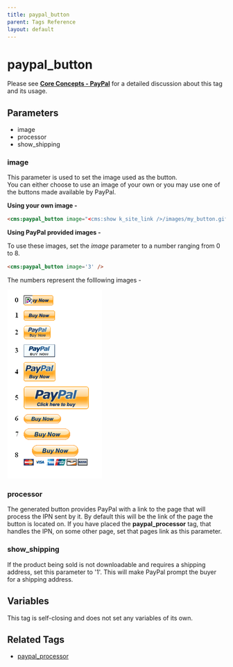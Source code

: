 ```yaml
---
title: paypal_button
parent: Tags Reference
layout: default
---
```


# paypal_button

Please see [**Core Concepts - PayPal**](../concepts/paypal.html) for a detailed discussion about this tag and its usage.

## Parameters

* image
* processor
* show\_shipping

### image

This parameter is used to set the image used as the button.<br/>
You can either choose to use an image of your own or you may use one of the buttons made available by PayPal.

**Using your own image -**

```html
<cms:paypal_button image="<cms:show k_site_link />/images/my_button.gif" />
```

**Using PayPal provided images -**

To use these images, set the _image_ parameter to a number ranging from 0 to 8\.

```html
<cms:paypal_button image='3' />
```

The numbers represent the folllowing images -

![](../assets/img/contents/paypal_button.png)

### processor

The generated button provides PayPal with a link to the page that will process the IPN sent by it. By default this will be the link of the page the button is located on. If you have placed the **paypal\_processor** tag, that handles the IPN, on some other page, set that pages link as this parameter.

### show_shipping

If the product being sold is not downloadable and requires a shipping address, set this parameter to '1'. This will make PayPal prompt the buyer for a shipping address.

## Variables

This tag is self-closing and does not set any variables of its own.

## Related Tags

* [paypal\_processor](../paypal_processor.html)
